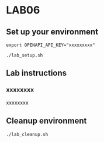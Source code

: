 # LAB06
## Set up your environment
```
export OPENAPI_API_KEY="xxxxxxxxx"
```
```
./lab_setup.sh
```
## Lab instructions
### xxxxxxxx
xxxxxxxx

## Cleanup environment
```
./lab_cleanup.sh
```
